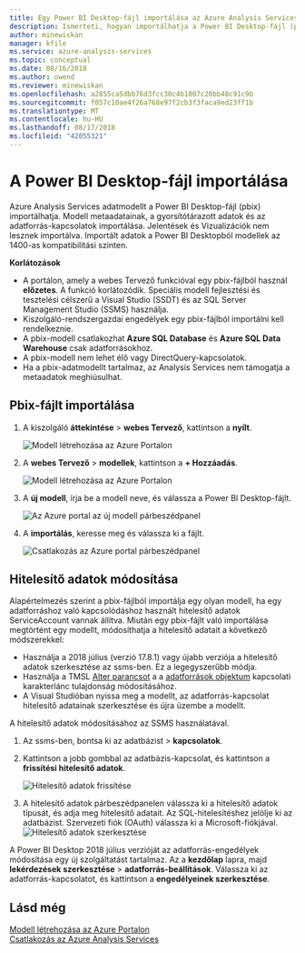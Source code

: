 ```yaml
---
title: Egy Power BI Desktop-fájl importálása az Azure Analysis Services |} A Microsoft Docs
description: Ismerteti, hogyan importálhatja a Power BI Desktop-fájl (pbix) Azure portal használatával.
author: minewiskan
manager: kfile
ms.service: azure-analysis-services
ms.topic: conceptual
ms.date: 08/16/2018
ms.author: owend
ms.reviewer: minewiskan
ms.openlocfilehash: a2855ca5dbb76d3fcc30c4b1007c20bb48c91c9b
ms.sourcegitcommit: f057c10ae4f26a768e97f2cb3f3faca9ed23ff1b
ms.translationtype: MT
ms.contentlocale: hu-HU
ms.lasthandoff: 08/17/2018
ms.locfileid: "42055321"
---
```

# <a name="import-a-power-bi-desktop-file"></a>A Power BI Desktop-fájl importálása

Azure Analysis Services adatmodellt a Power BI Desktop-fájl (pbix) importálhatja. Modell metaadatainak, a gyorsítótárazott adatok és az adatforrás-kapcsolatok importálása. Jelentések és Vizualizációk nem lesznek importálva. Importált adatok a Power BI Desktopból modellek az 1400-as kompatibilitási szinten.

**Korlátozások**   

- A portálon, amely a webes Tervező funkcióval egy pbix-fájlból használ **előzetes**. A funkció korlátozódik. Speciális modell fejlesztési és tesztelési célszerű a Visual Studio (SSDT) és az SQL Server Management Studio (SSMS) használja.
- Kiszolgáló-rendszergazdai engedélyek egy pbix-fájlból importálni kell rendelkeznie.
- A pbix-modell csatlakozhat **Azure SQL Database** és **Azure SQL Data Warehouse** csak adatforrásokhoz.
- A pbix-modell nem lehet élő vagy DirectQuery-kapcsolatok. 
- Ha a pbix-adatmodellt tartalmaz, az Analysis Services nem támogatja a metaadatok meghiúsulhat.


## <a name="to-import-from-pbix"></a>Pbix-fájlt importálása

1. A kiszolgáló **áttekintése** > **webes Tervező**, kattintson a **nyílt**.

    ![Modell létrehozása az Azure Portalon](./media/analysis-services-create-model-portal/aas-create-portal-overview-wd.png)

2. A **webes Tervező** > **modellek**, kattintson a **+ Hozzáadás**.

    ![Modell létrehozása az Azure Portalon](./media/analysis-services-create-model-portal/aas-create-portal-models.png)

3. A **új modell**, írja be a modell neve, és válassza a Power BI Desktop-fájlt.

    ![Az Azure portal az új modell párbeszédpanel](./media/analysis-services-import-pbix/aas-import-pbix-new-model.png)

4. A **importálás**, keresse meg és válassza ki a fájlt.

     ![Csatlakozás az Azure portal párbeszédpanel](./media/analysis-services-import-pbix/aas-import-pbix-select-file.png)

## <a name="change-credentials"></a>Hitelesítő adatok módosítása

Alapértelmezés szerint a pbix-fájlból importálja egy olyan modell, ha egy adatforráshoz való kapcsolódáshoz használt hitelesítő adatok ServiceAccount vannak állítva. Miután egy pbix-fájlt való importálása megtörtént egy modellt, módosíthatja a hitelesítő adatait a következő módszerekkel:

- Használja a 2018 július (verzió 17.8.1) vagy újabb verziója a hitelesítő adatok szerkesztése az ssms-ben. Ez a legegyszerűbb módja.
- Használja a TMSL [Alter parancsot](https://docs.microsoft.com/sql/analysis-services/tabular-models-scripting-language-commands/alter-command-tmsl) a a [adatforrások objektum](https://docs.microsoft.com/sql/analysis-services/tabular-models-scripting-language-objects/datasources-object-tmsl) kapcsolati karakterlánc tulajdonság módosításához. 
- A Visual Studióban nyissa meg a modellt, az adatforrás-kapcsolat hitelesítő adatainak szerkesztése és újra üzembe a modellt.

A hitelesítő adatok módosításához az SSMS használatával. 

1. Az ssms-ben, bontsa ki az adatbázist > **kapcsolatok**. 
2. Kattintson a jobb gombbal az adatbázis-kapcsolat, és kattintson a **frissítési hitelesítő adatok**. 

    ![Hitelesítő adatok frissítése](./media/analysis-services-import-pbix/aas-import-pbix-creds.png)

3. A hitelesítő adatok párbeszédpanelen válassza ki a hitelesítő adatok típusát, és adja meg hitelesítő adatait. Az SQL-hitelesítéshez jelölje ki az adatbázist. Szervezeti fiók (OAuth) válassza ki a Microsoft-fiókjával.
    ![Hitelesítő adatok szerkesztése](./media/analysis-services-import-pbix/aas-import-pbix-edit-creds.png)

A Power BI Desktop 2018 július verzióját az adatforrás-engedélyek módosítása egy új szolgáltatást tartalmaz. Az a **kezdőlap** lapra, majd **lekérdezések szerkesztése**  > **adatforrás-beállítások**. Válassza ki az adatforrás-kapcsolatot, és kattintson a **engedélyeinek szerkesztése**.


## <a name="see-also"></a>Lásd még

[Modell létrehozása az Azure Portalon](analysis-services-create-model-portal.md)   
[Csatlakozás az Azure Analysis Services](analysis-services-connect.md)  
